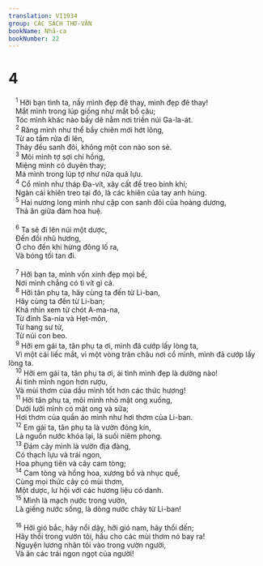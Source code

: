 ```yaml
---
translation: VI1934
group: CÁC SÁCH THƠ-VĂN
bookName: Nhã-ca 
bookNumber: 22
---
```


<div class="title"><h1>4</h1></div>
<span class="verse nha_4_1"> <sup>1</sup> Hỡi bạn tình ta, nầy mình đẹp đẽ thay, mình đẹp đẽ thay! <br/> Mắt mình trong lúp giống như mắt bồ câu; <br/> Tóc mình khác nào bầy dê nằm nơi triền núi Ga-la-át. <br/></span>
<span class="verse nha_4_2"> <sup>2</sup> Răng mình như thể bầy chiên mới hớt lông, <br/> Từ ao tắm rửa đi lên, <br/> Thảy đều sanh đôi, không một con nào son sẻ. <br/></span>
<span class="verse nha_4_3"> <sup>3</sup> Môi mình tợ sợi chỉ hồng, <br/> Miệng mình có duyên thay; <br/> Má mình trong lúp tợ như nửa quả lựu. <br/></span>
<span class="verse nha_4_4"> <sup>4</sup> Cổ mình như tháp Đa-vít, xây cất để treo binh khí; <br/> Ngàn cái khiên treo tại đó, là các khiên của tay anh hùng. <br/></span>
<span class="verse nha_4_5"> <sup>5</sup> Hai nương long mình như cặp con sanh đôi của hoàng dương, <br/> Thả ăn giữa đám hoa huệ. <br/> <br/></span>
<span class="verse nha_4_6"> <sup>6</sup> Ta sẽ đi lên núi một dược, <br/> Đến đồi nhũ hương, <br/> Ở cho đến khi hừng đông lố ra, <br/> Và bóng tối tan đi. <br/> <br/></span>
<span class="verse nha_4_7"> <sup>7</sup> Hỡi bạn ta, mình vốn xinh đẹp mọi bề, <br/> Nơi mình chẳng có tì vít gì cả. <br/></span>
<span class="verse nha_4_8"> <sup>8</sup> Hỡi tân phụ ta, hãy cùng ta đến từ Li-ban, <br/> Hãy cùng ta đến từ Li-ban; <br/> Khá nhìn xem từ chót A-ma-na, <br/> Từ đỉnh Sa-nia và Hẹt-môn, <br/> Từ hang sư tử, <br/> Từ núi con beo. <br/></span>
<span class="verse nha_4_9"> <sup>9</sup> Hỡi em gái ta, tân phụ ta ơi, mình đã cướp lấy lòng ta, <br/> Vì một cái liếc mắt, vì một vòng trân châu nơi cổ mình, mình đã cướp lấy lòng ta. <br/></span>
<span class="verse nha_4_10"> <sup>10</sup> Hỡi em gái ta, tân phụ ta ơi, ái tình mình đẹp là dường nào! <br/> Ái tình mình ngon hơn rượu, <br/> Và mùi thơm của dầu mình tốt hơn các thức hương! <br/></span>
<span class="verse nha_4_11"> <sup>11</sup> Hỡi tân phụ ta, môi mình nhỏ mật ong xuống, <br/> Dưới lưỡi mình có mật ong và sữa; <br/> Hơi thơm của quần áo mình như hơi thơm của Li-ban. <br/></span>
<span class="verse nha_4_12"> <sup>12</sup> Em gái ta, tân phụ ta là vườn đóng kín, <br/> Là nguồn nước khóa lại, là suối niêm phong. <br/></span>
<span class="verse nha_4_13"> <sup>13</sup> Đám cây mình là vườn địa đàng, <br/> Có thạch lựu và trái ngon, <br/> Hoa phụng tiên và cây cam tòng; <br/></span>
<span class="verse nha_4_14"> <sup>14</sup> Cam tòng và hồng hoa, xương bồ và nhục quế, <br/> Cùng mọi thức cây có mùi thơm, <br/> Một dược, lư hội với các hương liệu có danh. <br/></span>
<span class="verse nha_4_15"> <sup>15</sup> Mình là mạch nước trong vườn, <br/> Là giếng nước sống, là dòng nước chảy từ Li-ban! <br/> <br/></span>
<span class="verse nha_4_16"> <sup>16</sup> Hỡi gió bắc, hãy nổi dậy, hỡi gió nam, hãy thổi đến; <br/> Hãy thổi trong vườn tôi, hầu cho các mùi thơm nó bay ra! <br/> Nguyện lương nhân tôi vào trong vườn người, <br/> Và ăn các trái ngon ngọt của người! <br/> <br/></span>
